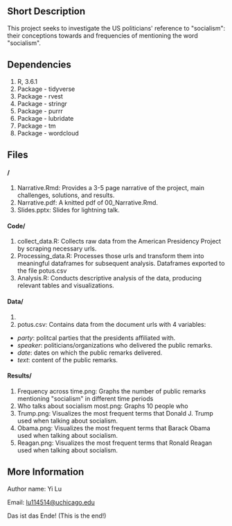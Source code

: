 ## Short Description

This project seeks to investigate the US politicians' reference to "socialism": their conceptions towards and frequencies of mentioning the word "socialism".

## Dependencies

1. R, 3.6.1
2. Package - tidyverse
3. Package - rvest
4. Package - stringr
5. Package - purrr
6. Package - lubridate
7. Package - tm
8. Package - wordcloud

## Files 

#### /
1. Narrative.Rmd: Provides a 3-5 page narrative of the project, main challenges, solutions, and results.
2. Narrative.pdf: A knitted pdf of 00_Narrative.Rmd.
3. Slides.pptx: Slides for lightning talk.

#### Code/
1. collect_data.R: Collects raw data from the American Presidency Project by scraping necessary urls.
2. Processing_data.R: Processes those urls and transform them into meaningful dataframes for subsequent analysis. Dataframes exported to the file potus.csv
3. Analysis.R: Conducts descriptive analysis of the data, producing relevant tables and visualizations.

#### Data/
1. 
2. potus.csv: Contains data from the document urls with 4 variables:
- *party*: politcal parties that the presidents affiliated with.
- *speaker*: politicians/organizations who delivered the public remarks.
- *date*: dates on which the public remarks delivered.
- *text*: content of the public remarks.

#### Results/
1. Frequency across time.png: Graphs the number of public remarks mentioning "socialism" in different time periods
2. Who talks about socialism most.png: Graphs 10 people who 
3. Trump.png: Visualizes the most frequent terms that Donald J. Trump used when talking about socialism.
4. Obama.png: Visualizes the most frequent terms that Barack Obama used when talking about socialism.
5. Reagan.png: Visualizes the most frequent terms that Ronald Reagan used when talking about socialism.

## More Information

Author name: Yi Lu

Email: lu114514@uchicago.edu

Das ist das Ende! (This is the end!)
